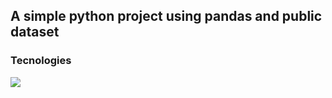 ## A simple python project using pandas and public dataset



### Tecnologies
<img src="https://img.shields.io/static/v1?label=Programming Language&message=Python&color=7159c1&style=for-the-badge&logo=ghost"/>
